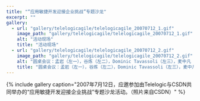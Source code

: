 ```yaml
---
title: "“应用敏捷开发迎接企业挑战”专题沙龙"
excerpt: ""
gallery:
  - url: "gallery/telelogicagile/telelogicagile_20070712_1.gif"
    image_path: "gallery/telelogicagile/telelogicagile_20070712_1.gif"
    alt: "活动现场"
    title: "活动现场"
  - url: "gallery/telelogicagile/telelogicagile_20070712_2.gif"
    image_path: "gallery/telelogicagile/telelogicagile_20070712_2.gif"
    alt: "圆桌会议：孟岩（左一），谷炼（左二），Dominic Tavassoli（左三），麦中凡（左四），张浩（左五）"
    title: "圆桌会议：孟岩（左一），谷炼（左二），Dominic Tavassoli（左三），麦中凡（左四），张浩（左五）"
---
```


{% include gallery caption="2007年7月12日，应邀参加由Telelogic与CSDN共同举办的“应用敏捷开发迎接企业挑战”专题沙龙活动。（照片来自CSDN）" %}